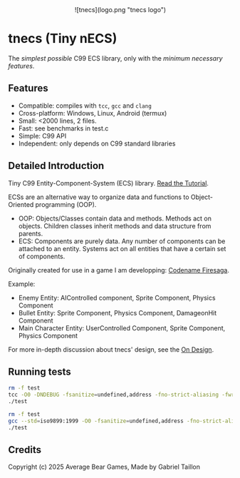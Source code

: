 <div align="center">
    ![tnecs](logo.png "tnecs logo")
</div>

# tnecs (Tiny nECS) 

The _simplest possible_ C99 ECS library, only with the _minimum necessary features_. 

## Features
- Compatible: compiles with ```tcc```, ```gcc``` and ```clang```
- Cross-platform: Windows, Linux, Android (termux)
- Small: <2000 lines, 2 files.
- Fast: see benchmarks in test.c
- Simple: C99 API
- Independent: only depends on C99 standard libraries

## Detailed Introduction
Tiny C99 Entity-Component-System (ECS) library. [Read the Tutorial](https://gitlab.com/Gabinou/tnecs/-/blob/master/TUTORIAL.md).

ECSs are an alternative way to organize data and functions to Object-Oriented programming (OOP).
* OOP: Objects/Classes contain data and methods. 
Methods act on objects. 
Children classes inherit methods and data structure from parents. 
* ECS: Components are purely data.
Any number of components can be attached to an entity.
Systems act on all entities that have a certain set of components.

Originally created for use in a game I am developping: [Codename Firesaga](https://gitlab.com/Gabinou/firesagamaker).

Example:
- Enemy Entity: AIControlled component, Sprite Component, Physics Component
- Bullet Entity: Sprite Component, Physics Component, DamageonHit Component
- Main Character Entity: UserControlled Component, Sprite Component, Physics Component

For more in-depth discussion about tnecs' design, see the [On Design](https://gitlab.com/Gabinou/tnecs/-/blob/master/DESIGN.md).

## Running tests

```bash
rm -f test
tcc -O0 -DNDEBUG -fsanitize=undefined,address -fno-strict-aliasing -fwrapv -fno-delete-null-pointer-checks -Wall -Werror -g test.c -o test -lm
./test

rm -f test
gcc --std=iso9899:1999 -O0 -fsanitize=undefined,address -fno-strict-aliasing -fwrapv -fno-delete-null-pointer-checks -Wall -Werror -g test.c -o test -lm -fmax-errors=5
./test
```

## Credits
Copyright (c) 2025 Average Bear Games, Made by Gabriel Taillon
